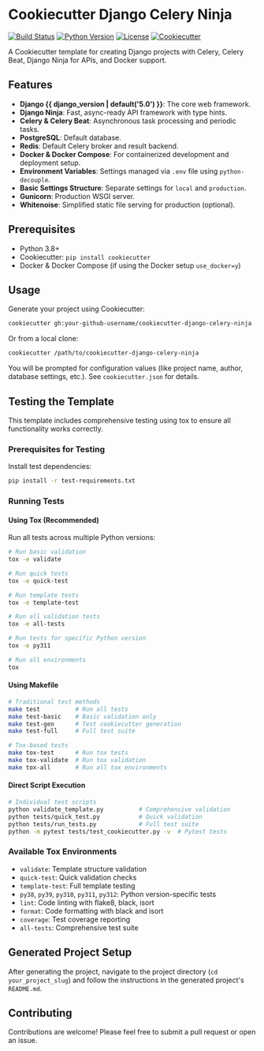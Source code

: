 # Cookiecutter Django Celery Ninja

[![Build Status](https://github.com/sourcepirate/waverider/workflows/Test%20Cookiecutter%20Template/badge.svg)](https://github.com/sourcepirate/waverider/actions)
[![Python Version](https://img.shields.io/badge/python-3.8%2B-blue.svg)](https://python.org)
[![License](https://img.shields.io/github/license/sourcepirate/waverider.svg)](https://github.com/sourcepirate/waverider/blob/main/LICENSE)
[![Cookiecutter](https://img.shields.io/badge/cookiecutter-template-green.svg)](https://github.com/cookiecutter/cookiecutter)

A Cookiecutter template for creating Django projects with Celery, Celery Beat, Django Ninja for APIs, and Docker support.

## Features

*   **Django {{ django_version | default('5.0') }}**: The core web framework.
*   **Django Ninja**: Fast, async-ready API framework with type hints.
*   **Celery & Celery Beat**: Asynchronous task processing and periodic tasks.
*   **PostgreSQL**: Default database.
*   **Redis**: Default Celery broker and result backend.
*   **Docker & Docker Compose**: For containerized development and deployment setup.
*   **Environment Variables**: Settings managed via `.env` file using `python-decouple`.
*   **Basic Settings Structure**: Separate settings for `local` and `production`.
*   **Gunicorn**: Production WSGI server.
*   **Whitenoise**: Simplified static file serving for production (optional).

## Prerequisites

*   Python 3.8+
*   Cookiecutter: `pip install cookiecutter`
*   Docker & Docker Compose (if using the Docker setup `use_docker=y`)

## Usage

Generate your project using Cookiecutter:

```bash
cookiecutter gh:your-github-username/cookiecutter-django-celery-ninja
```

Or from a local clone:

```bash
cookiecutter /path/to/cookiecutter-django-celery-ninja
```

You will be prompted for configuration values (like project name, author, database settings, etc.). See `cookiecutter.json` for details.

## Testing the Template

This template includes comprehensive testing using tox to ensure all functionality works correctly.

### Prerequisites for Testing

Install test dependencies:

```bash
pip install -r test-requirements.txt
```

### Running Tests

#### Using Tox (Recommended)

Run all tests across multiple Python versions:

```bash
# Run basic validation
tox -e validate

# Run quick tests  
tox -e quick-test

# Run template tests
tox -e template-test

# Run all validation tests
tox -e all-tests

# Run tests for specific Python version
tox -e py311

# Run all environments
tox
```

#### Using Makefile

```bash
# Traditional test methods
make test          # Run all tests
make test-basic    # Basic validation only
make test-gen      # Test cookiecutter generation
make test-full     # Full test suite

# Tox-based tests
make tox-test      # Run tox tests
make tox-validate  # Run tox validation
make tox-all       # Run all tox environments
```

#### Direct Script Execution

```bash
# Individual test scripts
python validate_template.py          # Comprehensive validation
python tests/quick_test.py           # Quick validation
python tests/run_tests.py            # Full test suite
python -m pytest tests/test_cookiecutter.py -v  # Pytest tests
```

### Available Tox Environments

* `validate`: Template structure validation
* `quick-test`: Quick validation checks
* `template-test`: Full template testing
* `py38`, `py39`, `py310`, `py311`, `py312`: Python version-specific tests
* `lint`: Code linting with flake8, black, isort
* `format`: Code formatting with black and isort
* `coverage`: Test coverage reporting
* `all-tests`: Comprehensive test suite

## Generated Project Setup

After generating the project, navigate to the project directory (`cd your_project_slug`) and follow the instructions in the generated project's `README.md`.

## Contributing

Contributions are welcome! Please feel free to submit a pull request or open an issue.
